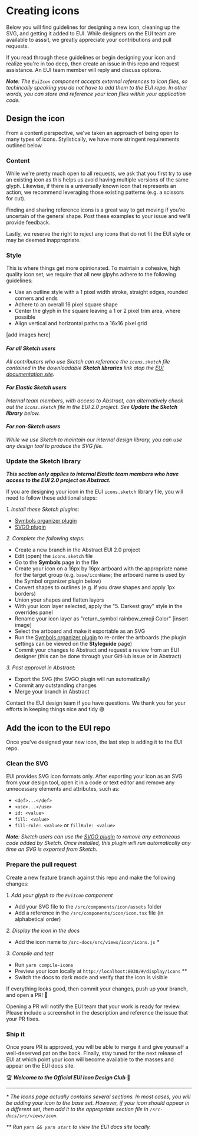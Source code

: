 # Creating icons

Below you will find guidelines for designing a new icon, cleaning up the SVG, and getting it added to EUI. While designers on the EUI team are available to asssit, we greatly appreciate your contributions and pull requests.

If you read through these guidelines or begin designing your icon and realize you're in too deep, then create an issue in this repo and request assistance. An EUI team member will reply and discuss options.

_**Note**: The `EuiIcon` component accepts external references to icon files, so techincally speaking you do not have to add them to the EUI repo. In other words, you can store and reference your icon files within your application code._

## Design the icon

From a content perspective, we've taken an approach of being open to many types of icons. Stylistically, we have more stringent requirements outlined below.

### Content

While we're pretty much open to all requests, we ask that you first try to use an existing icon as this helps us avoid having multiple versions of the same glyph.  Likewise, if there is a universally known icon that represents an action, we recommend leveraging those existing patterns (e.g. a scissors for cut).

Finding and sharing reference icons is a great way to get moving if you're uncertain of the general shape. Post these examples to your issue and we'll provide feedback.

Lastly, we reserve the right to reject any icons that do not fit the EUI style or may be deemed inappropriate.

### Style

This is where things get more opinionated. To maintain a cohesive, high quality icon set, we require that all new glpyhs adhere to the following guidelines:

- Use an outline style with a 1 pixel width stroke, straight edges, rounded corners and ends
- Adhere to an overall 16 pixel square shape
- Center the glyph in the square leaving a 1 or 2 pixel trim area, where possible
- Align vertical and horizontal paths to a 16x16 pixel grid

[add images here]

#### _For all Sketch users_
_All contributors who use Sketch can reference the `icons.sketch` file contained in the downloadable **Sketch libraries** link atop the [EUI documentation site][docs]._

#### _For Elastic Sketch users_
_Internal team members, with access to Abstract, can alternatively check out the `icons.sketch` file in the EUI 2.0 project. See **Update the Sketch library** below._

#### _For non-Sketch users_
_While we use Sketch to maintain our internal design library, you can use any design tool to produce the SVG file._


### Update the Sketch library
_**This section only applies to internal Elastic team members who have access to the EUI 2.0 project on Abstract.**_

If you are designing your icon in the EUI `icons.sketch` library file, you will need to follow these additional steps:

_1. Install these Sketch plugins:_

- [Symbols organizer plugin][sketch-symbol-organizer-plugin]
- [SVGO plugin][sketch-SVGO-plugin]

_2. Complete the following steps:_

- Create a new branch in the Abstract EUI 2.0 project
- Edit (open) the `icons.sketch` file
- Go to the **Symbols** page in the file
- Create your icon on a 16px by 16px artboard with the appropriate name for the target group (e.g. `base/iconName`; the artboard name is used by the Symbol organizer plugin below)
- Convert shapes to outlines (e.g. if you draw shapes and apply 1px borders)
- Union your shapes and flatten layers
- With your icon layer selected, apply the "5. Darkest gray" style in the overrides panel
- Rename your icon layer as "return_symbol rainbow_emoji Color" [insert image]
- Select the artboard and make it exportable as an SVG
- Run the [Symbols organizer plugin][sketch-symbol-organizer-plugin] to re-order the artboards (the plugin settings can be viewed on the **Styleguide** page)
- Commit your changes to Abstract and request a review from an EUI designer (this can be done through your GitHub issue or in Abstract)

_3. Post approval in Abstract:_
- Export the SVG (the SVGO plugin will run automatically)
- Commit any outstanding changes
- Merge your branch in Abstract

Contact the EUI design team if you have questions. We thank you for your efforts in keeping things nice and tidy :sweat_smile: 

## Add the icon to the EUI repo

Once you've designed your new icon, the last step is adding it to the EUI repo.

### Clean the SVG

EUI provides SVG icon formats only. After exporting your icon as an SVG from your design tool, open it in a code or text editor and remove any unnecessary elements and attributes, such as:
- `<def>...</def>`
- `<use>...</use>`
- `id: <value>`
- `fill: <value>`
- `fill-rule: <value>` or `fillRule: <value>`

_**Note**: Sketch users can use the [SVGO plugin][sketch-SVGO-plugin] to remove any extraneous code added by Sketch. Once installed, this plugin will run automatically any time an SVG is exported from Sketch._

### Prepare the pull request

Create a new feature branch against this repo and make the following changes:

_1. Add your glyph to the `EuiIcon` component_
- Add your SVG file to the `/src/components/icon/assets` folder
- Add a reference in the `/src/components/icon/icon.tsx` file (in alphabetical order)

_2. Display the icon in the docs_
- Add the icon name to `/src-docs/src/views/icon/icons.js` *

_3. Compile and test_
- Run `yarn compile-icons`
- Preview your icon locally at `http://localhost:8030/#/display/icons` **
- Switch the docs to dark mode and verify that the icon is visible

If everything looks good, then commit your changes, push up your branch, and open a PR! :raised_hands:

Opening a PR will notify the EUI team that your work is ready for review. Please include a screenshot in the description and reference the issue that your PR fixes.

### Ship it
Once youre PR is approved, you will be able to merge it and give yourself a well-deserved pat on the back. Finally, stay tuned for the next release of EUI at which point your icon will become available to the masses and appear on the EUI docs site.

:trophy: _**Welcome to the Official EUI Icon Design Club**_ :beers:

---

_\* The Icons page actually contains several sections. In most cases, you will be adding your icon to the base set. However, if your icon should appear in a different set, then add it to the appropriate section file in `/src-docs/src/views/icon`._

_\** Run `yarn && yarn start` to view the EUI docs site locally._


[docs]: https://elastic.github.io/eui/
[sketch-SVGO-plugin]: [https://www.sketch.com/extensions/plugins/svgo-compressor/]
[sketch-symbol-organizer-plugin]: [https://github.com/sonburn/symbol-organizer]
